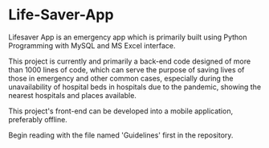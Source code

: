 # Life-Saver-App
Lifesaver App is an emergency app which is primarily built using Python Programming with MySQL and MS Excel interface. 

This project is currently and primarily a back-end code designed of more than 1000 lines of code, which can serve the purpose of saving lives of those in emergency and other common cases, 
especially during the unavailability of hospital beds in hospitals due to the pandemic, showing the nearest hospitals and places available.

This project's front-end can be developed into a mobile application, preferably offline. 

Begin reading with the file named 'Guidelines' first in the repository. 
